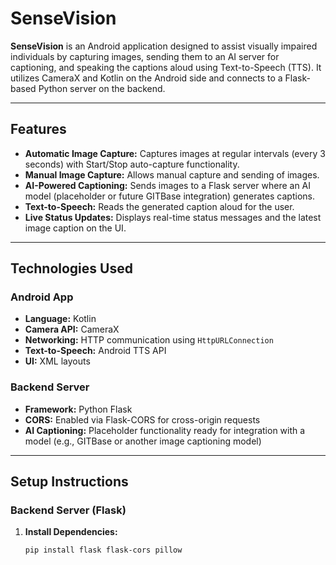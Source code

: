 # SenseVision

**SenseVision** is an Android application designed to assist visually impaired individuals by capturing images, sending them to an AI server for captioning, and speaking the captions aloud using Text-to-Speech (TTS). It utilizes CameraX and Kotlin on the Android side and connects to a Flask-based Python server on the backend.

---

## Features

- **Automatic Image Capture:** Captures images at regular intervals (every 3 seconds) with Start/Stop auto-capture functionality.
- **Manual Image Capture:** Allows manual capture and sending of images.
- **AI-Powered Captioning:** Sends images to a Flask server where an AI model (placeholder or future GITBase integration) generates captions.
- **Text-to-Speech:** Reads the generated caption aloud for the user.
- **Live Status Updates:** Displays real-time status messages and the latest image caption on the UI.

---

## Technologies Used

### Android App
- **Language:** Kotlin
- **Camera API:** CameraX
- **Networking:** HTTP communication using `HttpURLConnection`
- **Text-to-Speech:** Android TTS API
- **UI:** XML layouts

### Backend Server
- **Framework:** Python Flask
- **CORS:** Enabled via Flask-CORS for cross-origin requests
- **AI Captioning:** Placeholder functionality ready for integration with a model (e.g., GITBase or another image captioning model)

---

## Setup Instructions

### Backend Server (Flask)
1. **Install Dependencies:**
   ```bash
   pip install flask flask-cors pillow
